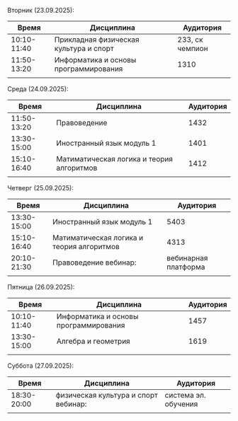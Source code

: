 Вторник (23.09.2025):

| Время       | Дисциплина           | Аудитория |
| ----------- | -------------------- | --------- |
| 10:10-11:40 | Прикладная физическая культура и спорт| 233, ск чемпион  |
| 11:50-13:20 | Информатика и основы программирования | 1310      |
|             |                      |           |

Среда (24.09.2025):
    
| Время       | Дисциплина           | Аудитория |
| ----------- | -------------------- | --------- |
| 11:50-13:20 | Правоведение         | 1432      |
| 13:30-15:00 | Иностранный язык модуль 1    | 1401      |
| 15:10-16:40 | Матиматическая логика и теория алгоритмов | 1412      |
|             |                      |           |

Четверг (25.09.2025):
    
| Время       | Дисциплина           | Аудитория |
| ----------- | -------------------- | --------- |
| 13:30-15:00 | Иностранный язык модуль  1    | 5403      |
| 15:10-16:40 | Матиматическая логика и теория алгоритмов | 4313      |
| 20:10-21:30 | Правоведение вебинар:        | вебинарная платформа  |
|             |                      |           |

Пятница (26.09.2025):

| Время       | Дисциплина           | Аудитория |
| ----------- | -------------------- | --------- |
| 10:10-11:40 | Информатика и основы программирования | 1457      |
| 13:30-15:00 | Алгебра и геометрия  | 1619      |
|             |                      |           |

Суббота (27.09.2025):

| Время       | Дисциплина           | Аудитория |
| ----------- | -------------------- | --------- |
| 18:30-20:00 | физическая культура и спорт вебинар: | система эл. обучения  |
|             |                      |           |